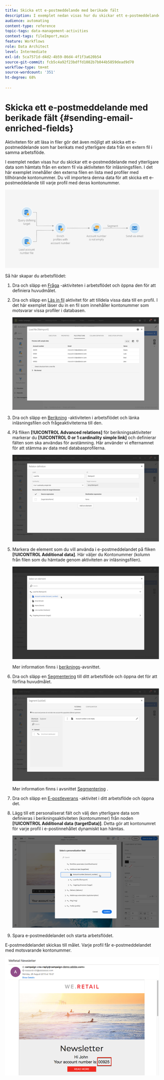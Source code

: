```yaml
---
title: Skicka ett e-postmeddelande med berikade fält
description: I exemplet nedan visas hur du skickar ett e-postmeddelande med ytterligare data som hämtats från en extern fil via inläsningsfilaktiviteten.
audience: automating
content-type: reference
topic-tags: data-management-activities
context-tags: fileImport,main
feature: Workflows
role: Data Architect
level: Intermediate
exl-id: 5ca7571d-d4d2-4b59-86d4-4f1f3a620b54
source-git-commit: fcb5c4a92f23bdffd1082b7b044b5859dead9d70
workflow-type: tm+mt
source-wordcount: '351'
ht-degree: 68%

---
```


# Skicka ett e-postmeddelande med berikade fält {#sending-email-enriched-fields}

<!--A new example showing how to send an email containing additional data retrieved from a load file activity has been added. [Read more](example-2-email-with-enriched-fields)-->

Aktiviteten för att läsa in filer gör det även möjligt att skicka ett e-postmeddelande som har berikats med ytterligare data från en extern fil i samma arbetsflöde.

I exemplet nedan visas hur du skickar ett e-postmeddelande med ytterligare data som hämtats från en extern fil via aktiviteten för inläsningsfilen.  I det här exemplet innehåller den externa filen en lista med profiler med tillhörande kontonummer.  Du vill importera denna data för att skicka ett e-postmeddelande till varje profil med deras kontonummer.

![](assets/load_file_workflow_ex2.png)

Så här skapar du arbetsflödet:

1. Dra och släpp en [Fråga](../../automating/using/query.md) -aktiviteten i arbetsflödet och öppna den för att definiera huvudmålet.

   <!--The Query activity is presented in the [Query](../../automating/using/query.md) section.-->

1. Dra och släpp en [Läs in fil](../../automating/using/load-file.md) aktivitet för att tilldela vissa data till en profil. I det här exemplet läser du in en fil som innehåller kontonummer som motsvarar vissa profiler i databasen.

   ![](assets/load_file_activity.png)

1. Dra och släpp en [Berikning](../../automating/using/enrichment.md) -aktiviteten i arbetsflödet och länka inläsningsfilen och frågeaktiviteterna till den.

1. På fliken **[!UICONTROL Advanced relations]** för berikningsaktiviteter markerar du **[!UICONTROL 0 or 1 cardinality simple link]** och definierar fälten som ska användas för avstämning.  Här använder vi efternamnet för att stämma av data med databasprofilerna.

   ![](assets/load_file_enrichment_relation.png)

1. Markera de element som du vill använda i e-postmeddelandet på fliken **[!UICONTROL Additional data]**.  Här väljer du Kontonummer (kolumn från filen som du hämtade genom aktiviteten av inläsningsfilen).

   ![](assets/load_file_enrichment_select_element.png)

   <!--![](assets/load_file_enrichment_additional_data.png)-->

   Mer information finns i [beriknings](../../automating/using/enrichment.md)-avsnittet.

1. Dra och släpp en [Segmentering](../../automating/using/segmentation.md) till ditt arbetsflöde och öppna det för att förfina huvudmålet.

   ![](assets/load_file_segmentation.png)

   Mer information finns i avsnittet [Segmentering](../../automating/using/segmentation.md) .

1. Dra och släpp en [E-postleverans](../../automating/using/email-delivery.md) -aktivitet i ditt arbetsflöde och öppna det.

   <!--The Email delivery activity is presented in the [Email delivery](../../automating/using/email-delivery.md) section.-->

1. Lägg till ett personaliserat fält och välj den ytterligare data som definieras i berikningsaktiviteten (kontonummer) från noden **[!UICONTROL Additional data (targetData)]**.    Detta gör att kontonumret för varje profil i e-postinnehållet dynamiskt kan hämtas.

   ![](assets/load_file_perso_field.png)

1. Spara e-postmeddelandet och starta arbetsflödet.

E-postmeddelandet skickas till målet.  Varje profil får e-postmeddelandet med motsvarande kontonummer.

![](assets/load_file_email.png)
